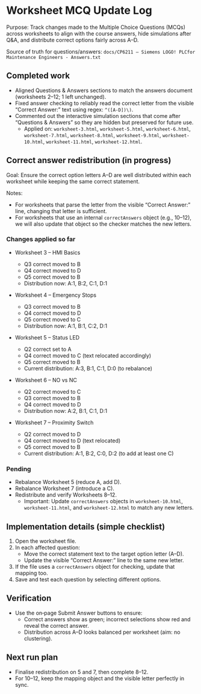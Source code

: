 # Worksheet MCQ Update Log

Purpose: Track changes made to the Multiple Choice Questions (MCQs) across worksheets to align with the course answers, hide simulations after Q&A, and distribute correct options fairly across A–D.

Source of truth for questions/answers: `docs/CP6211 – Siemens LOGO! PLCfor Maintenance Engineers - Answers.txt`

## Completed work

- Aligned Questions & Answers sections to match the answers document (worksheets 2–12; 1 left unchanged).
- Fixed answer checking to reliably read the correct letter from the visible “Correct Answer:” text using regex: `^([A-D])\)`.
- Commented out the interactive simulation sections that come after “Questions & Answers” so they are hidden but preserved for future use.
  - Applied on: `worksheet-3.html`, `worksheet-5.html`, `worksheet-6.html`, `worksheet-7.html`, `worksheet-8.html`, `worksheet-9.html`, `worksheet-10.html`, `worksheet-11.html`, `worksheet-12.html`.

## Correct answer redistribution (in progress)

Goal: Ensure the correct option letters A–D are well distributed within each worksheet while keeping the same correct statement.

Notes:
- For worksheets that parse the letter from the visible “Correct Answer:” line, changing that letter is sufficient.
- For worksheets that use an internal `correctAnswers` object (e.g., 10–12), we will also update that object so the checker matches the new letters.

### Changes applied so far

- Worksheet 3 – HMI Basics
  - Q3 correct moved to B
  - Q4 correct moved to D
  - Q5 correct moved to B
  - Distribution now: A:1, B:2, C:1, D:1

- Worksheet 4 – Emergency Stops
  - Q3 correct moved to B
  - Q4 correct moved to D
  - Q5 correct moved to C
  - Distribution now: A:1, B:1, C:2, D:1

- Worksheet 5 – Status LED
  - Q2 correct set to A
  - Q4 correct moved to C (text relocated accordingly)
  - Q5 correct moved to B
  - Current distribution: A:3, B:1, C:1, D:0 (to rebalance)

- Worksheet 6 – NO vs NC
  - Q2 correct moved to C
  - Q3 correct moved to B
  - Q4 correct moved to D
  - Distribution now: A:2, B:1, C:1, D:1

- Worksheet 7 – Proximity Switch
  - Q2 correct moved to D
  - Q4 correct moved to D (text relocated)
  - Q5 correct moved to B
  - Current distribution: A:1, B:2, C:0, D:2 (to add at least one C)

### Pending

- Rebalance Worksheet 5 (reduce A, add D).
- Rebalance Worksheet 7 (introduce a C).
- Redistribute and verify Worksheets 8–12.
  - Important: Update `correctAnswers` objects in `worksheet-10.html`, `worksheet-11.html`, and `worksheet-12.html` to match any new letters.

## Implementation details (simple checklist)

1) Open the worksheet file.
2) In each affected question:
   - Move the correct statement text to the target option letter (A–D).
   - Update the visible “Correct Answer:” line to the same new letter.
3) If the file uses a `correctAnswers` object for checking, update that mapping too.
4) Save and test each question by selecting different options.

## Verification

- Use the on‑page Submit Answer buttons to ensure:
  - Correct answers show as green; incorrect selections show red and reveal the correct answer.
  - Distribution across A–D looks balanced per worksheet (aim: no clustering).

## Next run plan

- Finalise redistribution on 5 and 7, then complete 8–12.
- For 10–12, keep the mapping object and the visible letter perfectly in sync.


